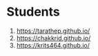 # Students

1. https://tarathep.github.io/
2. https://chakkrid.github.io/
17. https://krits464.github.io/
